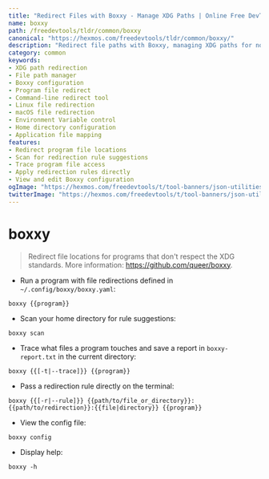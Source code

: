 ```yaml
---
title: "Redirect Files with Boxxy - Manage XDG Paths | Online Free DevTools by Hexmos"
name: boxxy
path: /freedevtools/tldr/common/boxxy
canonical: "https://hexmos.com/freedevtools/tldr/common/boxxy/"
description: "Redirect file paths with Boxxy, managing XDG paths for non-compliant programs.  Control file access and customize program behavior. Free online tool, no registration required."
category: common
keywords:
- XDG path redirection
- File path manager
- Boxxy configuration
- Program file redirect
- Command-line redirect tool
- Linux file redirection
- macOS file redirection
- Environment Variable control
- Home directory configuration
- Application file mapping
features:
- Redirect program file locations
- Scan for redirection rule suggestions
- Trace program file access
- Apply redirection rules directly
- View and edit Boxxy configuration
ogImage: "https://hexmos.com/freedevtools/t/tool-banners/json-utilities-banner.png"
twitterImage: "https://hexmos.com/freedevtools/t/tool-banners/json-utilities-banner.png"
---
```


# boxxy

> Redirect file locations for programs that don't respect the XDG standards.
> More information: <https://github.com/queer/boxxy>.

- Run a program with file redirections defined in `~/.config/boxxy/boxxy.yaml`:

`boxxy {{program}}`

- Scan your home directory for rule suggestions:

`boxxy scan`

- Trace what files a program touches and save a report in `boxxy-report.txt` in the current directory:

`boxxy {{[-t|--trace]}} {{program}}`

- Pass a redirection rule directly on the terminal:

`boxxy {{[-r|--rule]}} {{path/to/file_or_directory}}:{{path/to/redirection}}:{{file|directory}} {{program}}`

- View the config file:

`boxxy config`

- Display help:

`boxxy -h`
